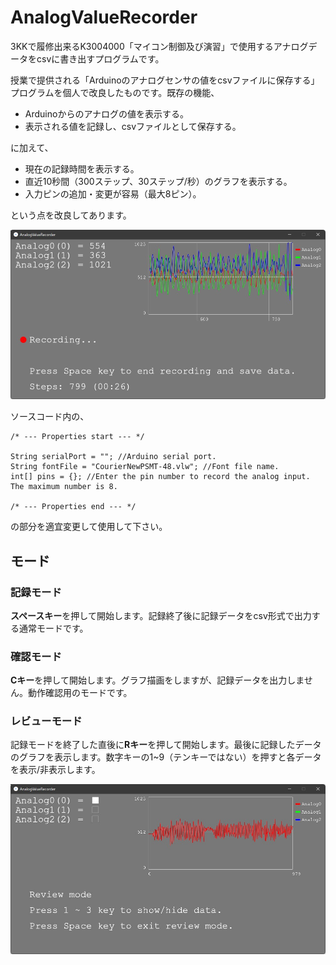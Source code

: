 # AnalogValueRecorder
3KKで履修出来るK3004000「マイコン制御及び演習」で使用するアナログデータをcsvに書き出すプログラムです。

授業で提供される「Arduinoのアナログセンサの値をcsvファイルに保存する」プログラムを個人で改良したものです。既存の機能、
- Arduinoからのアナログの値を表示する。
- 表示される値を記録し、csvファイルとして保存する。

に加えて、
- 現在の記録時間を表示する。
- 直近10秒間（300ステップ、30ステップ/秒）のグラフを表示する。
- 入力ピンの追加・変更が容易（最大8ピン）。

という点を改良してあります。

![AnalogValueRecorder](README_Images/AnalogValueRecorder.jpg)

ソースコード内の、

```processing
/* --- Properties start --- */

String serialPort = ""; //Arduino serial port.
String fontFile = "CourierNewPSMT-48.vlw"; //Font file name.
int[] pins = {}; //Enter the pin number to record the analog input. The maximum number is 8.

/* --- Properties end --- */
```
の部分を適宜変更して使用して下さい。

## モード
### 記録モード
**スペースキー**を押して開始します。記録終了後に記録データをcsv形式で出力する通常モードです。

### 確認モード
**Cキー**を押して開始します。グラフ描画をしますが、記録データを出力しません。動作確認用のモードです。

### レビューモード
記録モードを終了した直後に**Rキー**を押して開始します。最後に記録したデータのグラフを表示します。数字キーの1~9（テンキーではない）を押すと各データを表示/非表示します。

![Review mode](README_Images/ReviewMode.jpg)